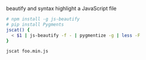 beautify and syntax highlight a JavaScript file

```sh
# npm install -g js-beautify
# pip install Pygments
jscat() {
  < $1 | js-beautify -f - | pygmentize -g | less -F
}
```

```sh
jscat foo.min.js
```

